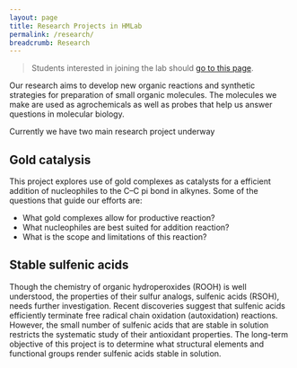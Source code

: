```yaml
---
layout: page
title: Research Projects in HMLab
permalink: /research/
breadcrumb: Research
---
```


> Students interested in joining the lab should [go to this page][help-wanted].

Our research aims to develop new organic reactions and synthetic strategies for preparation of small organic molecules. The molecules we make are used as agrochemicals as well as probes that help us answer questions in molecular biology.



Currently we have two main research project underway

## Gold catalysis

This project explores use of gold complexes as catalysts for a efficient addition of nucleophiles to the C–C pi bond in alkynes. Some of the questions that guide our efforts are:

- What gold complexes allow for productive reaction?
- What nucleophiles are best suited for addition reaction?
- What is the scope and limitations of this reaction?

## Stable sulfenic acids

Though the chemistry of organic hydroperoxides (ROOH) is well understood, the properties of their sulfur analogs, sulfenic acids (RSOH), needs further investigation. Recent discoveries suggest that sulfenic acids efficiently terminate free radical chain oxidation (autoxidation) reactions. However, the small number of sulfenic acids that are stable in solution restricts the systematic study of their antioxidant properties. The long-term objective of this project is to determine what structural elements and functional groups render sulfenic acids stable in solution.

<!-- ## Autoxidation

### Stable sulfenic acids

### Isotopic Reinforcement of Polyunsaturated Fatty Acids

Lipid peroxidation is a reaction of polyunsaturated fatty acids (PUFAs) with oxygen. When enzymes control this free radical-mediated process, it is an initial step of biochemical reaction cascade that produces prostaglandins, integral elements of the immune system. Uncontrolled nonenzymatic lipid peroxidation leads to highly electrophilic aldehydes and ketones that are known to initiate toxic processes that have been associated with heart disease and environmental exposures.

Site-specific isotopic reinforcement of polyunsaturated fatty acids (PUFAs) is a promising new approach to curtail propagation of lipid peroxidation. In these synthetic analogs of natural fatty acids, the hydrogens prone to radial attack are substituted with deuterium isotopes. Supplementation with deuterated PUFAs shows a protective effect in oxidative stress neurodegeneration models of Parkinson's disease and Friedrich's ataxia. Discovery of the full potential of deuterium-reinforced PUFAs is hindered by the lack of access to these lipids. The current synthesis is long, linear, costly, and only applicable to a large scale. We are working on a conceptually new approach to the site-specific introduction of deuterium to the bis-allylic system of the fatty acid. -->

<!-- ### Kinetic Isotope Effect in Peroxidation Reactions -->

[help-wanted]: /research/opportunities/
